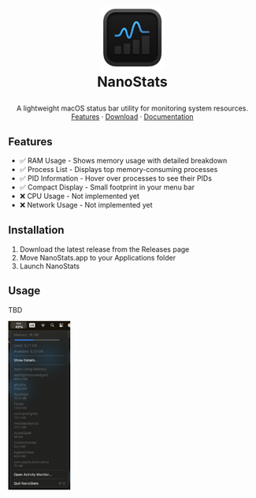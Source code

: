 <!-- LOGO -->
<h1>
<p align="center">
  <img src="nanostats.png" width="128" height="128" alt="nanostats logo" title="nanostats logo">
  <br>NanoStats
</h1>
  <p align="center">
    A lightweight macOS status bar utility for monitoring system resources.
    <br />
    <a href="#features">Features</a>
    ·
    <a href="">Download</a>
    ·
    <a href="">Documentation</a>
  </p>
</p>

## Features

- ✅ RAM Usage - Shows memory usage with detailed breakdown
- ✅ Process List - Displays top memory-consuming processes
- ✅ PID Information - Hover over processes to see their PIDs
- ✅ Compact Display - Small footprint in your menu bar
- ❌ CPU Usage - Not implemented yet
- ❌ Network Usage - Not implemented yet

## Installation

1. Download the latest release from the Releases page
2. Move NanoStats.app to your Applications folder
3. Launch NanoStats

## Usage

TBD

<img src="nanostats-ram.png" alt="nanostats ram menu bar" width="25%" height="25%">
